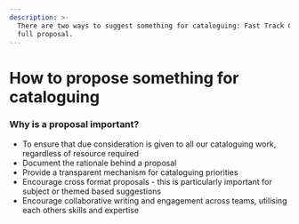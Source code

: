 ```yaml
---
description: >-
  There are two ways to suggest something for cataloguing: Fast Track Cat or a
  full proposal.
---
```


# How to propose something for cataloguing

### Why is a proposal important?

* To ensure that due consideration is given to all our cataloguing work, regardless of resource required
* Document the rationale behind a proposal
* Provide a transparent mechanism for cataloguing priorities
* Encourage cross format proposals - this is particularly important for subject or themed based suggestions
* Encourage collaborative writing and engagement across teams, utilising each others skills and expertise&#x20;



